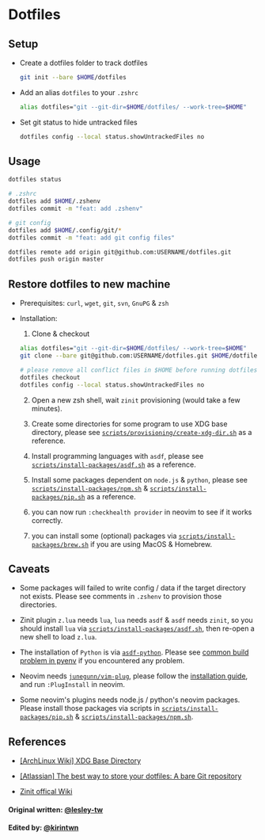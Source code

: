 # Dotfiles

## Setup

* Create a dotfiles folder to track dotfiles

  ```bash
  git init --bare $HOME/dotfiles
  ```

* Add an alias `dotfiles` to your `.zshrc`

  ```bash
  alias dotfiles="git --git-dir=$HOME/dotfiles/ --work-tree=$HOME"
  ```

* Set git status to hide untracked files

  ```bash
  dotfiles config --local status.showUntrackedFiles no
  ```

## Usage

```bash
dotfiles status

# .zshrc
dotfiles add $HOME/.zshenv
dotfiles commit -m "feat: add .zshenv"

# git config
dotfiles add $HOME/.config/git/*
dotfiles commit -m "feat: add git config files"

dotfiles remote add origin git@github.com:USERNAME/dotfiles.git
dotfiles push origin master
```

## Restore dotfiles to new machine

* Prerequisites: `curl`, `wget`, `git`, `svn`, `GnuPG` & `zsh`

* Installation:

  1. Clone & checkout

    ```bash
    alias dotfiles="git --git-dir=$HOME/dotfiles/ --work-tree=$HOME"
    git clone --bare git@github.com:USERNAME/dotfiles.git $HOME/dotfiles

    # please remove all conflict files in $HOME before running dotfiles checkout
    dotfiles checkout
    dotfiles config --local status.showUntrackedFiles no
    ```

  2. Open a new zsh shell, wait `zinit` provisioning (would take a few minutes).

  3. Create some directories for some program to use XDG base directory,
    please see [`scripts/provisioning/create-xdg-dir.sh`](scripts/provisioning/create-xdg-dir.sh)
    as a reference.

  4. Install programming languages with `asdf`,
    please see [`scripts/install-packages/asdf.sh`](scripts/install-packages/asdf.sh) as a reference.

  5. Install some packages dependent on `node.js` & `python`,
    please see [`scripts/install-packages/npm.sh`](scripts/install-packages/npm.sh)
    & [`scripts/install-packages/pip.sh`](scripts/install-packages/pip.sh) as a reference.

  6. you can now run `:checkhealth provider` in neovim to see if it works correctly.

  7. you can install some (optional) packages via [`scripts/install-packages/brew.sh`](scripts/install-packages/brew.sh)
    if you are using MacOS & Homebrew.

## Caveats

* Some packages will failed to write config / data if the target directory not exists.
  Please see comments in `.zshenv` to provision those directories.

* Zinit plugin `z.lua` needs `lua`, `lua` needs `asdf` & `asdf` needs `zinit`,
  so you should install `lua` via [`scripts/install-packages/asdf.sh`](scripts/install-packages/asdf.sh),
  then re-open a new shell to load `z.lua`.

* The installation of `Python` is via [`asdf-python`](https://github.com/danhper/asdf-python).
  Please see [common build problem in pyenv](https://github.com/pyenv/pyenv/wiki/Common-build-problems)
  if you encountered any problem.

* Neovim needs [`junegunn/vim-plug`](https://github.com/junegunn/vim-plug),
  please follow the [installation guide](https://github.com/junegunn/vim-plug#installation),
  and run `:PlugInstall` in neovim.

* Some neovim's plugins needs node.js / python's neovim packages.
  Please install those packages via scripts in [`scripts/install-packages/pip.sh`](scripts/install-packages/pip.sh)
  & [`scripts/install-packages/npm.sh`](scripts/install-packages/npm.sh).

## References

* [[ArchLinux Wiki] XDG Base Directory](https://wiki.archlinux.org/index.php/XDG_Base_Directory)

* [[Atlassian] The best way to store your dotfiles: A bare Git repository](https://www.atlassian.com/git/tutorials/dotfiles)

* [Zinit offical Wiki](https://zdharma.org/zinit/wiki/)

#### Original written: [@lesley-tw](https://github.com/lesley-tw)

#### Edited by: [@kirintwn](https://github.com/kirintwn)
